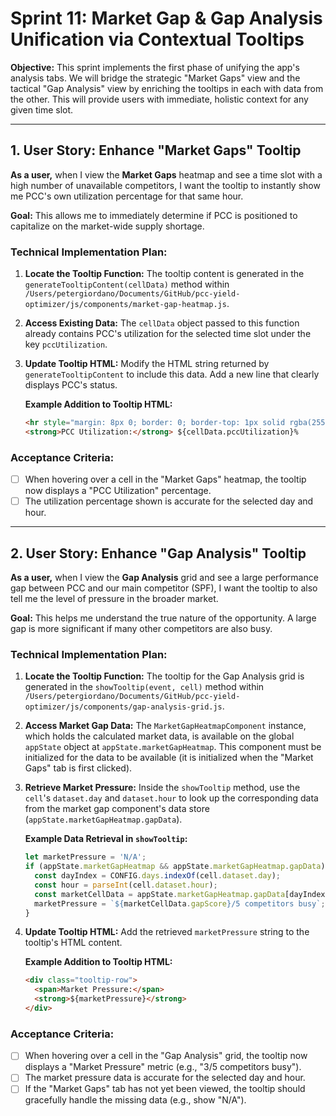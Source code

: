 
# Sprint 11: Market Gap & Gap Analysis Unification via Contextual Tooltips

**Objective:** This sprint implements the first phase of unifying the app's analysis tabs. We will bridge the strategic "Market Gaps" view and the tactical "Gap Analysis" view by enriching the tooltips in each with data from the other. This will provide users with immediate, holistic context for any given time slot.

---

## 1. User Story: Enhance "Market Gaps" Tooltip

**As a user,** when I view the **Market Gaps** heatmap and see a time slot with a high number of unavailable competitors, I want the tooltip to instantly show me PCC's own utilization percentage for that same hour.

**Goal:** This allows me to immediately determine if PCC is positioned to capitalize on the market-wide supply shortage.

### Technical Implementation Plan:

1.  **Locate the Tooltip Function:** The tooltip content is generated in the `generateTooltipContent(cellData)` method within `/Users/petergiordano/Documents/GitHub/pcc-yield-optimizer/js/components/market-gap-heatmap.js`.
2.  **Access Existing Data:** The `cellData` object passed to this function already contains PCC's utilization for the selected time slot under the key `pccUtilization`.
3.  **Update Tooltip HTML:** Modify the HTML string returned by `generateTooltipContent` to include this data. Add a new line that clearly displays PCC's status.

    **Example Addition to Tooltip HTML:**
    ```html
    <hr style="margin: 8px 0; border: 0; border-top: 1px solid rgba(255,255,255,0.2);">
    <strong>PCC Utilization:</strong> ${cellData.pccUtilization}%
    ```

### Acceptance Criteria:
- [ ] When hovering over a cell in the "Market Gaps" heatmap, the tooltip now displays a "PCC Utilization" percentage.
- [ ] The utilization percentage shown is accurate for the selected day and hour.

---

## 2. User Story: Enhance "Gap Analysis" Tooltip

**As a user,** when I view the **Gap Analysis** grid and see a large performance gap between PCC and our main competitor (SPF), I want the tooltip to also tell me the level of pressure in the broader market.

**Goal:** This helps me understand the true nature of the opportunity. A large gap is more significant if many other competitors are also busy.

### Technical Implementation Plan:

1.  **Locate the Tooltip Function:** The tooltip for the Gap Analysis grid is generated in the `showTooltip(event, cell)` method within `/Users/petergiordano/Documents/GitHub/pcc-yield-optimizer/js/components/gap-analysis-grid.js`.
2.  **Access Market Gap Data:** The `MarketGapHeatmapComponent` instance, which holds the calculated market data, is available on the global `appState` object at `appState.marketGapHeatmap`. This component must be initialized for the data to be available (it is initialized when the "Market Gaps" tab is first clicked).
3.  **Retrieve Market Pressure:** Inside the `showTooltip` method, use the `cell`'s `dataset.day` and `dataset.hour` to look up the corresponding data from the market gap component's data store (`appState.marketGapHeatmap.gapData`).

    **Example Data Retrieval in `showTooltip`:**
    ```javascript
    let marketPressure = 'N/A';
    if (appState.marketGapHeatmap && appState.marketGapHeatmap.gapData) {
      const dayIndex = CONFIG.days.indexOf(cell.dataset.day);
      const hour = parseInt(cell.dataset.hour);
      const marketCellData = appState.marketGapHeatmap.gapData[dayIndex][hour];
      marketPressure = `${marketCellData.gapScore}/5 competitors busy`;
    }
    ```
4.  **Update Tooltip HTML:** Add the retrieved `marketPressure` string to the tooltip's HTML content.

    **Example Addition to Tooltip HTML:**
    ```html
    <div class="tooltip-row">
      <span>Market Pressure:</span>
      <strong>${marketPressure}</strong>
    </div>
    ```

### Acceptance Criteria:
- [ ] When hovering over a cell in the "Gap Analysis" grid, the tooltip now displays a "Market Pressure" metric (e.g., "3/5 competitors busy").
- [ ] The market pressure data is accurate for the selected day and hour.
- [ ] If the "Market Gaps" tab has not yet been viewed, the tooltip should gracefully handle the missing data (e.g., show "N/A").
